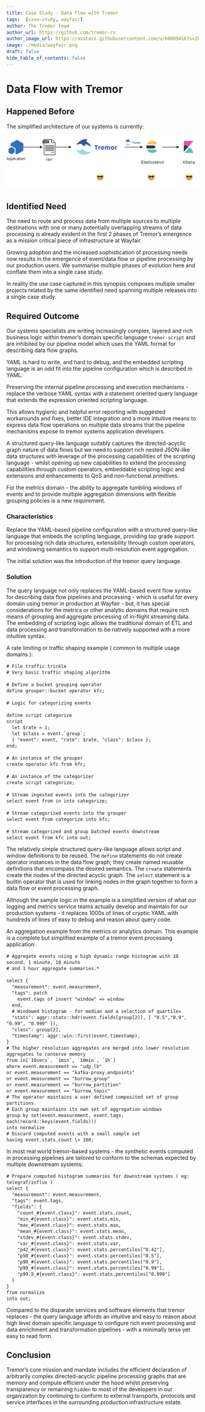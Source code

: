```yaml
---
title: Case Study - Data Flow with Tremor
tags:  [case-study, wayfair]
author: The Tremor Team
author_url: https://github.com/tremor-rs
author_image_url: https://avatars.githubusercontent.com/u/60009416?s=200&v=4
image: ./media/wayfair.png
draft: false
hide_table_of_contents: false
---
```


# Data Flow with Tremor

## Happened Before
  
The simplified architecture of our systems is currently:  
  
![old pipeline](./media/data-flow/image1.png)


## Identified Need

The need to route and process data from multiple sources to multiple
destinations with one or many potentially overlapping streams of data
processing is already evident in the first 2 phases of Tremor’s
emergence as a mission critical piece of infrastructure at Wayfair.

Growing adoption and the increased sophistication of processing needs
now results in the emergence of event/data flow or pipeline processing
by our production users. We summarise multiple phases of evolution here
and conflate them into a single case study.  
  
In reality the use case captured in this synopsis composes multiple
smaller projects related by the same identified need spanning multiple
releases into a single case study.

## Required Outcome

Our systems specialists are writing increasingly complex, layered and
rich business logic within tremor’s domain specific language
`tremor-script` and are inhibited by our pipeline model which uses the
YAML format for describing data flow graphs.

YAML is hard to write, and hard to debug, and the embedded scripting
language is an odd fit into the pipeline configuration which is
described in YAML.

Preserving the internal pipeline processing and execution mechanisms -
replace the verbose YAML syntax with a statement oriented query language
that extends the expression oriented scripting language.  
  
This allows hygienic and helpful error reporting with suggested
workarounds and fixes, better IDE integration and a more intuitive means
to express data flow operations on multiple data streams that the
pipeline mechanisms expose to tremor systems application developers.  
  
A structured query-like language suitably captures the directed-acyclic
graph nature of data flows but we need to support rich nested JSON-like
data structures with leverage of the processing capabilities of the
scripting language - whilst opening up new capabilities to extend the
processing capabilities through custom operators, embeddable scripting
logic and extensions and enhancements to QoS and non-functional
primitives.

For the metrics domain - the ability to aggregate tumbling windows of
events and to provide multiple aggregation dimensions with flexible
grouping policies is a new requirement.

### Characteristics

Replace the YAML-based pipeline configuration with a structured
query-like language that embeds the scripting language, providing top
grade support for processing rich data structures, extensibility through
custom operators, and windowing semantics to support multi-resolution
event aggregation.

The initial solution was the introduction of the tremor query language.

### Solution

The query language not only replaces the YAML-based event flow syntax
for describing data flow pipelines and processing - which is useful for
every domain using tremor in production at Wayfair - but, it has special
considerations for the metrics or other analytic domains that require
rich means of grouping and aggregate processing of in-flight streaming
data. The embedding of scripting logic allows the traditional domain of
ETL and data processing and transformation to be natively supported with
a more intuitive syntax.

A rate limiting or traffic shaping example ( common to multiple usage
domains ):

```trickle
# File traffic.trickle
# Very basic traffic shaping algorithm

# Define a bucket grouping operator
define grouper::bucket operator kfc;

# Logic for categorizing events

define script categorize
script
  let $rate = 1;
  let $class = event.`group`;
  { "event": event, "rate": $rate, "class": $class };
end;

# An instance of the grouper
create operator kfc from kfc;

# An instance of the categorizer
create script categorize;

# Stream ingested events into the categorizer
select event from in into categorize;

# Stream categorized events into the grouper
select event from categorize into kfc;

# Stream categorized and group batched events downstream
select event from kfc into out;
```

The relatively simple structured query-like language allows script and
window definitions to be reused. The `define` statements do not create
operator instances in the data flow graph; they create named reusable
definitions that encompass the desired semantics. The `create`
statements create the nodes of the directed acyclic graph. The
`select` statement is a builtin operator that is used for linking
nodes in the graph together to form a data flow or event processing
graph.

Although the sample logic in the example is a simplified version of what
our logging and metrics service teams actually develop and maintain for
our production systems - it replaces 1000s of lines of cryptic YAML with
hundreds of lines of easy to debug and reason about query code.

An aggregation example from the metrics or analytics domain. This example
is a complete but simplified example of a tremor event processing application:  

```trickle title="aggregator.trickle"
# Aggregate events using a high dynamic range histogram with 10 second, 1 minute, 10 minute
# and 1 hour aggregate summaries.*

select {
  "measurement": event.measurement,
  "tags": patch
    event.tags of insert "window" => window 
  end,
  # Windowed histogram - for median and a selection of quartiles
  "stats": aggr::stats::hdr(event.fields[group[2]], [ "0.5","0.9", "0.99", "0.999" ]),
  "class": group[2],
  "timestamp": aggr::win::first(event.timestamp),
}
# The higher resolution aggregates are merged into lower resolution aggregates to conserve memory
from in[`10secs`, `1min`, `10min`, `1h`]
where event.measurement == "udp_lb"
or event.measurement == "kafka-proxy.endpoints"
or event.measurement == "burrow_group"
or event.measurement == "burrow_partition"
or event.measurement == "burrow_topic"
# The operator maintains a user defined composited set of group partitions.
# Each group maintains its own set of aggregation windows
group by set(event.measurement, event.tags,
each(record::keys(event.fields)))
into normalize
# Discard computed events with a small sample set
having event.stats.count \> 100;
```

In most real world tremor-based systems - the synthetic events computed
in processing pipelines are tailored to conform to the schemas expected
by multiple downstream systems:  

```trickle  title="normalize.trickle"
# Prepare computed histogram summaries for downstream systems ( eg: telegraf/influx )
select {
  "measurement": event.measurement,
  "tags": event.tags,
  "fields": {
    "count_#{event.class}": event.stats.count,
    "min_#{event.class}": event.stats.min,
    "max_#{event.class}": event.stats.max,
    "mean_#{event.class}": event.stats.mean,
    "stdev_#{event.class}": event.stats.stdev,
    "var_#{event.class}": event.stats.var,
    "p42_#{event.class}": event.stats.percentiles["0.42"],
    "p50_#{event.class}": event.stats.percentiles["0.5"],
    "p90_#{event.class}": event.stats.percentiles["0.9"],
    "p99_#{event.class}": event.stats.percentiles["0.99"],
    "p99.9_#{event.class}": event.stats.percentiles["0.999"]
  }
}
from normalize
into out;
```

Compared to the disparate services and software elements that tremor
replaces - the query language affords an intuitive and easy to reason
about high level domain specific language to configure rich event
processing and data enrichment and transformation pipelines - with a
minimally terse yet easy to read form.

## Conclusion

Tremor’s core mission and mandate includes the efficient declaration of
arbitrarily complex directed-acyclic pipeline processing graphs that are
memory and compute efficient under the hood whilst preserving
transparency or remaining `hidden` to most of the developers in our
organization by continuing to conform to external transports, protocols
and service interfaces in the surrounding production infrastructure
estate.
